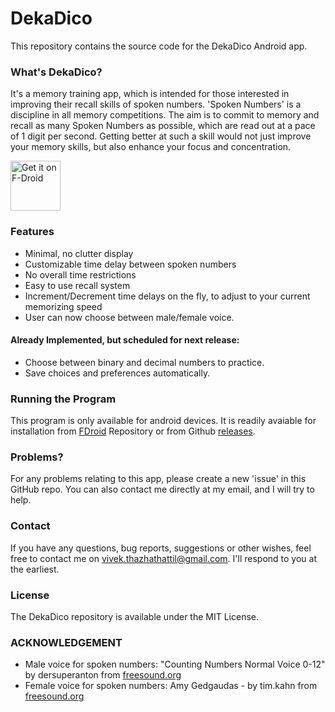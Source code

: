 # DekaDico

This repository contains the source code for the DekaDico Android app.

### What's DekaDico?

It's a memory training app, which is intended for those interested in improving their recall skills of spoken numbers. 'Spoken Numbers' is a discipline in all memory competitions. The aim is to commit to memory and recall as many Spoken Numbers as possible, which are read out at a pace of 1 digit per second. Getting better at such a skill would not just improve your memory skills, but also enhance your focus and concentration.

[<img src="https://fdroid.gitlab.io/artwork/badge/get-it-on.png"
     alt="Get it on F-Droid"
     height="80">](https://f-droid.org/packages/com.example.spokennumbers/)

### Features

- Minimal, no clutter display
- Customizable time delay between spoken numbers
- No overall time restrictions
- Easy to use recall system
- Increment/Decrement time delays on the fly, to adjust to your current memorizing speed
- User can now choose between male/female voice.

#### Already Implemented, but scheduled for next release:

- Choose between binary and decimal numbers to practice.
- Save choices and preferences automatically.

### Running the Program

This program is only available for android devices. It is readily avaiable for installation from [FDroid](https://f-droid.org/packages/com.example.spokennumbers/) Repository or from Github [releases](https://github.com/VivekThazhathattil/dekadico/releases).

### Problems?

For any problems relating to this app, please create a new 'issue' in this GitHub repo. You can also contact me directly at my email, and I will try to help.

### Contact

If you have any questions, bug reports, suggestions or other wishes, feel free to contact me on vivek.thazhathattil@gmail.com. I'll respond to you at the earliest.

### License

The DekaDico repository is available under the MIT License.

### ACKNOWLEDGEMENT

* Male voice for spoken numbers: "Counting Numbers Normal Voice 0-12" by dersuperanton from [freesound.org](https://freesound.org/people/dersuperanton/sounds/434733/)
* Female voice for spoken numbers: Amy Gedgaudas - by tim.kahn from [freesound.org](https://freesound.org/people/tim.kahn/packs/4372/)
